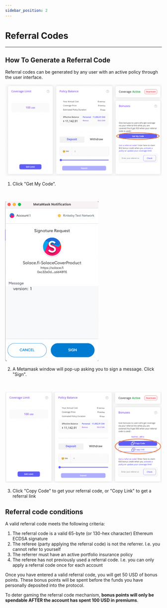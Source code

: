 ```yaml
---
sidebar_position: 2
---
```


# Referral Codes
---
## How To Generate a Referral Code

Referral codes can be generated by any user with an active policy through the user interface.
<br/>

<img src="https://raw.githubusercontent.com/solace-fi/solace-docs/main/static/img/referral_code_1.png" alt="pic" width = "700px"/>

1. Click "Get My Code".
<br/>
<br/>

<img src="https://raw.githubusercontent.com/solace-fi/solace-docs/main/static/img/referral_code_2.png" alt="pic" width = "300px"/>

2. A Metamask window will pop-up asking you to sign a message. Click "Sign".
<br/>
<br/>

<img src="https://raw.githubusercontent.com/solace-fi/solace-docs/main/static/img/referral_code_3.png" alt="pic" width = "700px"/>

3. Click "Copy Code" to get your referral code, or "Copy Link" to get a referral link

## Referral code conditions

A valid referral code meets the following criteria:
1. The referral code is a valid 65-byte (or 130-hex character) Ethereum ECDSA signature
2. The referee (party applying the referral code) is not the referrer. I.e. you cannot refer to yourself
3. The referrer must have an active portfolio insurance policy
4. The referee has not previously used a referral code. I.e. you can only apply a referral code once for each account

Once you have entered a valid referral code, you will get 50 USD of bonus points. These bonus points will be spent before the funds you have personally deposited into the protocol.

To deter gaming the referral code mechanism, **bonus points will only be spendable AFTER the account has spent 100 USD in premiums**.